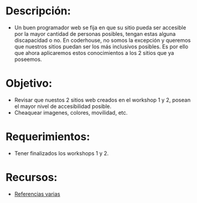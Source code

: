 # Descripción:

* Un buen programador web se fija en que su sitio pueda ser accesible por la mayor cantidad de personas posibles, tengan estas alguna discapacidad o no. En coderhouse, no somos la excepción y queremos que nuestros sitios puedan ser los más inclusivos posibles. Es por ello que ahora aplicaremos estos conocimientos a los 2 sitios que ya poseemos.

# Objetivo:

* Revisar que nuestos 2 sitios web creados en el workshop 1 y 2, posean el mayor nivel de accesibilidad posible.
* Cheaquear imagenes, colores, movilidad, etc.

# Requerimientos:

* Tener finalizados los workshops 1 y 2.


# Recursos:
* [Referencias varias](<>)